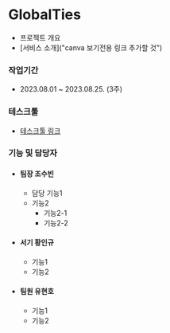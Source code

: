 # GlobalTies
- 프로젝트 개요
- [서비스 소개]("canva 보기전용 링크 추가할 것")

### 작업기간
- 2023.08.01 ~ 2023.08.25. (3주)

### 테스크툴
- [테스크툴 링크]("여기에링크")

### 기능 및 담당자
- #### 팀장 조수빈
  - 담당 기능1
  - 기능2
    - 기능2-1
    - 기능2-2
- #### 서기 황인규
  - 기능1
  - 기능2
- #### 팀원 유현호
  - 기능1
  - 기능2

